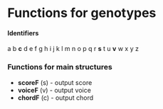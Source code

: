 # Functions for genotypes


#### Identifiers
a b **c** d e f g h i j k l m n o p q r **s** t u **v** w x y z

### Functions for main structures

- **scoreF** (s) - output score
- **voiceF** (v) - output voice
- **chordF** (c) - output chord

